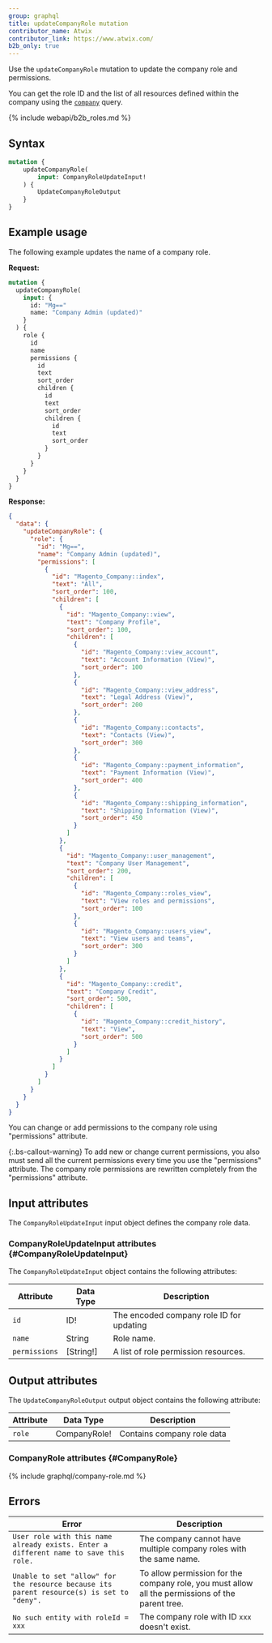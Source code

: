 ```yaml
---
group: graphql
title: updateCompanyRole mutation
contributor_name: Atwix
contributor_link: https://www.atwix.com/
b2b_only: true
---
```


Use the `updateCompanyRole` mutation to update the company role and permissions.

You can get the role ID and the list of all resources defined within the company using the [`company`]({{page.baseurl}}/graphql/queries/company.html) query.

{% include webapi/b2b_roles.md %}

## Syntax

```graphql
mutation {
    updateCompanyRole(
        input: CompanyRoleUpdateInput!
    ) {
        UpdateCompanyRoleOutput
    }
}
```

## Example usage

The following example updates the name of a company role.

**Request:**

```graphql
mutation {
  updateCompanyRole(
    input: {
      id: "Mg=="
      name: "Company Admin (updated)"
    }
  ) {
    role {
      id
      name
      permissions {
        id
        text
        sort_order
        children {
          id
          text
          sort_order
          children {
            id
            text
            sort_order
          }
        }
      }
    }
  }
}
```

**Response:**

```json
{
  "data": {
    "updateCompanyRole": {
      "role": {
        "id": "Mg==",
        "name": "Company Admin (updated)",
        "permissions": [
          {
            "id": "Magento_Company::index",
            "text": "All",
            "sort_order": 100,
            "children": [
              {
                "id": "Magento_Company::view",
                "text": "Company Profile",
                "sort_order": 100,
                "children": [
                  {
                    "id": "Magento_Company::view_account",
                    "text": "Account Information (View)",
                    "sort_order": 100
                  },
                  {
                    "id": "Magento_Company::view_address",
                    "text": "Legal Address (View)",
                    "sort_order": 200
                  },
                  {
                    "id": "Magento_Company::contacts",
                    "text": "Contacts (View)",
                    "sort_order": 300
                  },
                  {
                    "id": "Magento_Company::payment_information",
                    "text": "Payment Information (View)",
                    "sort_order": 400
                  },
                  {
                    "id": "Magento_Company::shipping_information",
                    "text": "Shipping Information (View)",
                    "sort_order": 450
                  }
                ]
              },
              {
                "id": "Magento_Company::user_management",
                "text": "Company User Management",
                "sort_order": 200,
                "children": [
                  {
                    "id": "Magento_Company::roles_view",
                    "text": "View roles and permissions",
                    "sort_order": 100
                  },
                  {
                    "id": "Magento_Company::users_view",
                    "text": "View users and teams",
                    "sort_order": 300
                  }
                ]
              },
              {
                "id": "Magento_Company::credit",
                "text": "Company Credit",
                "sort_order": 500,
                "children": [
                  {
                    "id": "Magento_Company::credit_history",
                    "text": "View",
                    "sort_order": 500
                  }
                ]
              }
            ]
          }
        ]
      }
    }
  }
}
```

You can change or add permissions to the company role using "permissions" attribute.

{:.bs-callout-warning}
To add new or change current permissions, you also must send all the current permissions every time you use the "permissions" attribute. The company role permissions are rewritten completely from the "permissions" attribute.

## Input attributes

The `CompanyRoleUpdateInput` input object defines the company role data.

### CompanyRoleUpdateInput attributes {#CompanyRoleUpdateInput}

The `CompanyRoleUpdateInput` object contains the following attributes:

Attribute |  Data Type | Description
--- | --- | ---
`id` | ID! | The encoded company role ID for updating
`name` | String | Role name.
`permissions` | [String!] | A list of role permission resources.

## Output attributes

The `UpdateCompanyRoleOutput` output object contains the following attribute:

Attribute |  Data Type | Description
--- | --- | ---
`role` | CompanyRole! | Contains company role data

### CompanyRole attributes {#CompanyRole}

{% include graphql/company-role.md %}

## Errors

Error | Description
--- | ---
`User role with this name already exists. Enter a different name to save this role.` | The company cannot have multiple company roles with the same name.
`Unable to set "allow" for the resource because its parent resource(s) is set to "deny".` | To allow permission for the company role, you must allow all the permissions of the parent tree.
`No such entity with roleId = xxx` | The company role with ID `xxx` doesn't exist.
